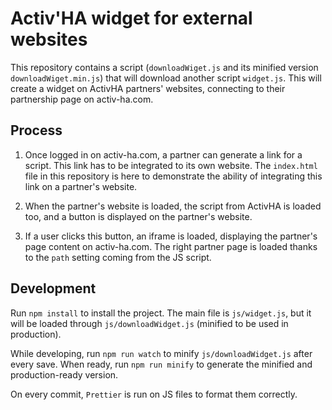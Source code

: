 # Activ'HA widget for external websites

This repository contains a script (`downloadWiget.js` and its minified version `downloadWiget.min.js`) that will download another script `widget.js`. This will create a widget on ActivHA partners' websites, connecting to their partnership page on activ-ha.com.

## Process

1. Once logged in on activ-ha.com, a partner can generate a link for a script. This link has to be integrated to its own website. The `index.html` file in this repository is here to demonstrate the ability of integrating this link on a partner's website.

2. When the partner's website is loaded, the script from ActivHA is loaded too, and a button is displayed on the partner's website.

3. If a user clicks this button, an iframe is loaded, displaying the partner's page content on activ-ha.com. The right partner page is loaded thanks to the `path` setting coming from the JS script.

## Development

Run `npm install` to install the project. The main file is `js/widget.js`, but it will be loaded through `js/downloadWidget.js` (minified to be used in production).

While developing, run `npm run watch` to minify `js/downloadWidget.js` after every save. When ready, run `npm run minify` to generate the minified and production-ready version.

On every commit, `Prettier` is run on JS files to format them correctly.
